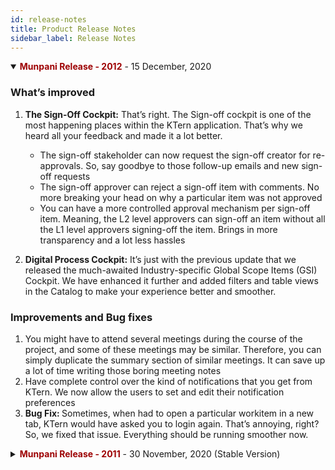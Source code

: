 ```yaml
---
id: release-notes
title: Product Release Notes
sidebar_label: Release Notes
---
```


<details open>
<summary>
<span style="color:#9d0102">
    <b>Munpani Release - 2012</b>
</span> - 
15 December, 2020 
</summary>

### What’s improved

1. <strong>The Sign-Off Cockpit:</strong> That’s right. The Sign-off cockpit is one of the most happening places within the KTern application. That’s why we heard all your feedback and made it a lot better.

   -  The sign-off stakeholder can now request the sign-off creator for re-approvals. So, say goodbye to those follow-up emails and new sign-off requests
   -  The sign-off approver can reject a sign-off item with comments. No more breaking your head on why a particular item was not approved
   -  You can have a more controlled approval mechanism per sign-off item. Meaning, the L2 level approvers can sign-off an item without all the L1 level approvers signing-off the item. Brings in more transparency and a lot less hassles

2. <strong>Digital Process Cockpit:</strong> It’s just with the previous update that we released the much-awaited Industry-specific Global Scope Items (GSI) Cockpit. We have enhanced it further and added filters and table views in the Catalog to make your experience better and smoother.

### Improvements and Bug fixes

1. You might have to attend several meetings during the course of the project, and some of these meetings may be similar. Therefore, you can simply duplicate the summary section of similar meetings. It can save up a lot of time writing those boring meeting notes
2. Have complete control over the kind of notifications that you get from KTern. We now allow the users to set and edit their notification preferences
3. <strong>Bug Fix: </strong> Sometimes, when had to open a particular workitem in a new tab, KTern would have asked you to login again. That’s annoying, right? So, we fixed that issue. Everything should be running smoother now.

</details>

<details close>
<summary>
<span style="color:#9d0102">
    <b>Munpani Release - 2011</b>
</span> - 
30 November, 2020 (Stable Version)
</summary>

### What’s new

1. <b>Industry-specific Digital Process Automation</b> - With this update, we have released the much-awaited Global Scope Items (GSI) Cockpit. With the help of KTern, you can now generate Industry-specific automated SAP processes aligned with SAP Model Company standards and Industry 4.0 guidelines. It will help you to streamline your process planning, implementation, and monitoring. The cockpit itself consists of:

   1. <b><i>Process Catalogue</i></b>
      -  Manage the Scope Items for a connected SAP landscape
      -  Add / Edit / Remove any process item at any level
      -  Search, filter and view the hierarchy of process items
   2. <b><i>Process Components</i></b>
      -  Create, Edit, Remove, Search and filter Process Components
   3. <b><i>Process Item Wizard</i></b>
      -  The one-stop place for all the information about a Process Item
      -  Download, edit and customize the Business Process Master List
      -  Add and link Processes to a Component

2. <b>Custom Code Impact Analysis for S/4HANA 2020</b> - Custom Code remediation is a crucial step in S/4HANA transformations. With this update, you can now analyze the impact of moving your custom code to the latest SAP S/4HANA 2020

3. <b>Integration with Google Chatroom and MS Teams</b> - We have integrated KTern with Google Chatroom and Microsoft Teams. You can now get automatic daily updates regarding your tasks, issues, testcases and tickets in these platforms as well

4. <b>Documents Download</b> – Say Goodbye to those meeting recordings and MoMs. You can now download them automatically from KTern in your own template. You can also download your tasks, issues, testcases, sign-offs and much more. Basically, anything and everything is available for download.

5. <b>KTern.AI Help Center</b> - With the all new KTern.AI Help Center, you can now raise your tickets or queries from within your KTern application. We’ll make sure that we respond to them within 4 business hours

### Improvements

1. You can now switch between different versions of the Digital Maps assessment dashboard based on SAP S/4HANA versions with just a click of a button

2. Sign-offs is the one place where most debates, discussions and tussles take place. That’s why we have added the Discussions and Files tab in the Sign-Off wizard

3. If you found yourself searching for files that you upload in various tasks, meetings and sign-offs, and ended up wasting a lot of time without any success, worry not. You can now find all these files in the ‘Files Repository’ under Project Hub

4. Missing deadlines and Call-to-Actions is always awkward. Now, KTern will automatically send an email whenever a CTA is assigned to you. So, you don’t have to worry about overdue CTAs anymore

5. Created a task, issue or milestone by mistake? We heard you. You don’t have to find a work-around anymore, You can simply delete them.

</details>


